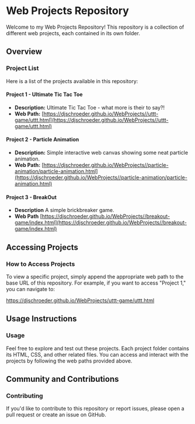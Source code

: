 ﻿# **Web Projects Repository**
Welcome to my Web Projects Repository! This repository is a collection of different web projects, each contained in its own folder.
## **Overview**
### **Project List**
Here is a list of the projects available in this repository:
#### **Project 1 - Ultimate Tic Tac Toe**
- **Description:** Ultimate Tic Tac Toe - what more is their to say?!
- **Web Path:** [https://djschroeder.github.io/WebProjects//uttt-game/uttt.html](https://djschroeder.github.io/WebProjects//uttt-game/uttt.html)
#### **Project 2 - Particle Animation**
- **Description:** Simple interactive web canvas showing some neat particle animation.
- **Web Path:** [https://djschroeder.github.io/WebProjects//particle-animation/particle-animation.html](https://djschroeder.github.io/WebProjects//particle-animation/particle-animation.html)
#### **Project 3 - BreakOut**
- **Description** A simple brickbreaker game.
- **Web Path** [https://djschroeder.github.io/WebProjects//breakout-game/index.html](https://djschroeder.github.io/WebProjects//breakout-game/index.html)
## **Accessing Projects**
### **How to Access Projects**
To view a specific project, simply append the appropriate web path to the base URL of this repository. For example, if you want to access "Project 1," you can navigate to:

<https://djschroeder.github.io/WebProjects/uttt-game/uttt.html>
## **Usage Instructions**
### **Usage**
Feel free to explore and test out these projects. Each project folder contains its HTML, CSS, and other related files. You can access and interact with the projects by following the web paths provided above.
## **Community and Contributions**
### **Contributing**
If you'd like to contribute to this repository or report issues, please open a pull request or create an issue on GitHub.

